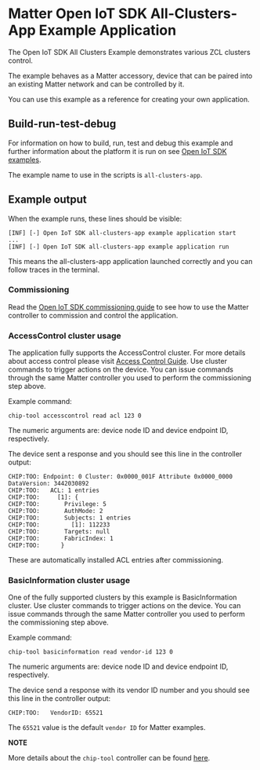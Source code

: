 # Matter Open IoT SDK All-Clusters-App Example Application

The Open IoT SDK All Clusters Example demonstrates various ZCL clusters control.

The example behaves as a Matter accessory, device that can be paired into an
existing Matter network and can be controlled by it.

You can use this example as a reference for creating your own application.

## Build-run-test-debug

For information on how to build, run, test and debug this example and further
information about the platform it is run on see
[Open IoT SDK examples](../../../docs/platforms/openiotsdk/openiotsdk_examples.md).

The example name to use in the scripts is `all-clusters-app`.

## Example output

When the example runs, these lines should be visible:

```
[INF] [-] Open IoT SDK all-clusters-app example application start
...
[INF] [-] Open IoT SDK all-clusters-app example application run
```

This means the all-clusters-app application launched correctly and you can
follow traces in the terminal.

### Commissioning

Read the
[Open IoT SDK commissioning guide](../../../docs/platforms/openiotsdk/openiotsdk_commissioning.md)
to see how to use the Matter controller to commission and control the
application.

### AccessControl cluster usage

The application fully supports the AccessControl cluster. For more details about
access control please visit
[Access Control Guide](../../../docs/guides/access-control-guide.md). Use
cluster commands to trigger actions on the device. You can issue commands
through the same Matter controller you used to perform the commissioning step
above.

Example command:

```
chip-tool accesscontrol read acl 123 0
```

The numeric arguments are: device node ID and device endpoint ID, respectively.

The device sent a response and you should see this line in the controller
output:

```
CHIP:TOO: Endpoint: 0 Cluster: 0x0000_001F Attribute 0x0000_0000 DataVersion: 3442030892
CHIP:TOO:   ACL: 1 entries
CHIP:TOO:     [1]: {
CHIP:TOO:       Privilege: 5
CHIP:TOO:       AuthMode: 2
CHIP:TOO:       Subjects: 1 entries
CHIP:TOO:         [1]: 112233
CHIP:TOO:       Targets: null
CHIP:TOO:       FabricIndex: 1
CHIP:TOO:      }
```

These are automatically installed ACL entries after commissioning.

### BasicInformation cluster usage

One of the fully supported clusters by this example is BasicInformation cluster.
Use cluster commands to trigger actions on the device. You can issue commands
through the same Matter controller you used to perform the commissioning step
above.

Example command:

```
chip-tool basicinformation read vendor-id 123 0
```

The numeric arguments are: device node ID and device endpoint ID, respectively.

The device send a response with its vendor ID number and you should see this
line in the controller output:

```
CHIP:TOO:   VendorID: 65521
```

The `65521` value is the default `vendor ID` for Matter examples.

**NOTE**

More details about the `chip-tool` controller can be found
[here](../../chip-tool/README.md).
